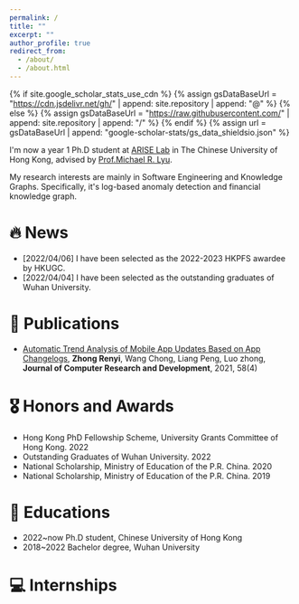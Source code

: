 ```yaml
---
permalink: /
title: ""
excerpt: ""
author_profile: true
redirect_from: 
  - /about/
  - /about.html
---
```


{% if site.google_scholar_stats_use_cdn %}
{% assign gsDataBaseUrl = "https://cdn.jsdelivr.net/gh/" | append: site.repository | append: "@" %}
{% else %}
{% assign gsDataBaseUrl = "https://raw.githubusercontent.com/" | append: site.repository | append: "/" %}
{% endif %}
{% assign url = gsDataBaseUrl | append: "google-scholar-stats/gs_data_shieldsio.json" %}

<span class='anchor' id='about-me'></span>

I'm now a year 1 Ph.D student at [ARISE Lab](http://ariselab.cse.cuhk.edu.hk/) in The Chinese University of Hong Kong, advised by [Prof.Michael R. Lyu](https://www.cse.cuhk.edu.hk/lyu/home). 

My research interests are mainly in Software Engineering and Knowledge Graphs. Specifically, it's log-based anomaly detection and financial knowledge graph.


# 🔥 News
- [2022/04/06] I have been selected as the 2022-2023 HKPFS awardee by HKUGC.
- [2022/04/04] I have been selected as the outstanding graduates of Wuhan University.

# 📝 Publications 

- [Automatic Trend Analysis of Mobile App Updates Based on App Changelogs](https://crad.ict.ac.cn/EN/10.7544/issn1000-1239.2021.20200756), **Zhong Renyi**, Wang Chong, Liang Peng, Luo zhong, **Journal of Computer Research and Development**, 2021, 58(4)

# 🎖 Honors and Awards
<!-- - *2021.10* Lorem ipsum dolor sit amet, consectetur adipiscing elit. Vivamus ornare aliquet ipsum, ac tempus justo dapibus sit amet. 
- *2021.09* Lorem ipsum dolor sit amet, consectetur adipiscing elit. Vivamus ornare aliquet ipsum, ac tempus justo dapibus sit amet.  -->
- Hong Kong PhD Fellowship Scheme, University Grants Committee of Hong Kong. 2022
- Outstanding Graduates of Wuhan University. 2022
- National Scholarship, Ministry of Education of the P.R. China. 2020
- National Scholarship, Ministry of Education of the P.R. China. 2019

# 📖 Educations
- 2022~now  Ph.D student, Chinese University of Hong Kong
- 2018~2022 Bachelor degree, Wuhan University

# 💻 Internships